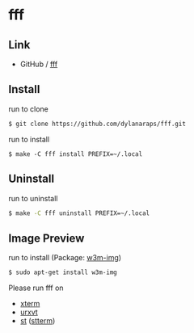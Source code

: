 
# fff

## Link

* GitHub / [fff](https://github.com/dylanaraps/fff)


## Install

run to clone

``` sh
$ git clone https://github.com/dylanaraps/fff.git
```

run to install

```
$ make -C fff install PREFIX=~/.local
```

## Uninstall

run to uninstall

``` sh
$ make -C fff uninstall PREFIX=~/.local
```

## Image Preview

run to install (Package: [w3m-img](https://packages.ubuntu.com/bionic/w3m-img))

``` sh
$ sudo apt-get install w3m-img
```

Please run fff on

* [xterm](https://packages.ubuntu.com/bionic/xterm)
* [urxvt](https://packages.ubuntu.com/bionic/rxvt-unicode)
* [st](https://st.suckless.org/) ([stterm](https://packages.ubuntu.com/bionic/stterm))
